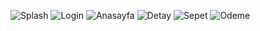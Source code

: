 ![Splash](https://user-images.githubusercontent.com/99819569/184378299-1d37890a-dd96-4f9b-9962-921b11134679.png)     ![Login](https://user-images.githubusercontent.com/99819569/184378315-cc1860b2-5f99-44ba-89ca-bb1d7c04a2a4.png)     ![Anasayfa](https://user-images.githubusercontent.com/99819569/184378321-84688174-aa62-4e16-ad93-c9df90b5f423.png)
![Detay](https://user-images.githubusercontent.com/99819569/184378319-539e20b7-7de4-4cad-ad0d-bd39547fbc9d.png)    ![Sepet](https://user-images.githubusercontent.com/99819569/184378309-039ba400-b83d-4365-8cee-2f3c8dd29d9c.png)    ![Odeme](https://user-images.githubusercontent.com/99819569/184378313-0c90c20d-4d15-425a-94af-3c80f8caad9c.png)



